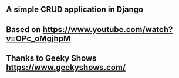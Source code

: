 ## A simple CRUD application in Django ##
## Based on https://www.youtube.com/watch?v=OPc_oMgjhpM ##
## Thanks to Geeky Shows https://www.geekyshows.com/ ## 